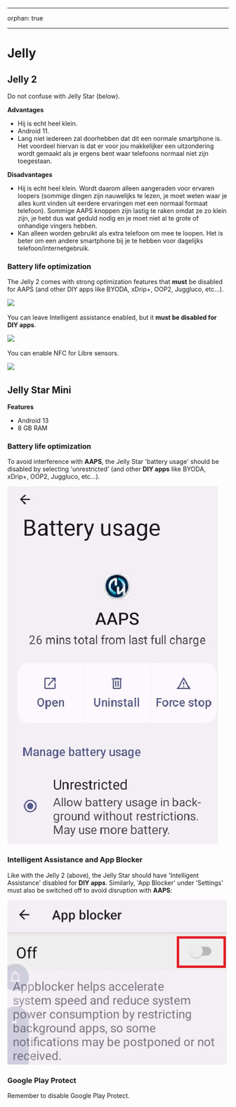 * * *

orphan: true

* * *

# Jelly

## Jelly 2

Do not confuse with Jelly Star (below).

**Advantages**

* Hij is echt heel klein.
* Android 11.
* Lang niet iedereen zal doorhebben dat dit een normale smartphone is. Het voordeel hiervan is dat er voor jou makkelijker een uitzondering wordt gemaakt als je ergens bent waar telefoons normaal niet zijn toegestaan.

**Disadvantages**

* Hij is echt heel klein. Wordt daarom alleen aangeraden voor ervaren loopers (sommige dingen zijn nauwelijks te lezen, je moet weten waar je alles kunt vinden uit eerdere ervaringen met een normaal formaat telefoon). Sommige AAPS knoppen zijn lastig te raken omdat ze zo klein zijn, je hebt dus wat geduld nodig en je moet niet al te grote of onhandige vingers hebben.
* Kan alleen worden gebruikt als extra telefoon om mee te loopen. Het is beter om een andere smartphone bij je te hebben voor dagelijks telefoon/internetgebruik. 

### Battery life optimization

The Jelly 2 comes with strong optimization features that **must** be disabled for AAPS (and other DIY apps like BYODA, xDrip+, OOP2, Juggluco, etc...).

![](../images/Jelly_Settings1.png)

You can leave Intelligent assistance enabled, but it **must be disabled for DIY apps**.

![](../images/Jelly_Settings2.png)

You can enable NFC for Libre sensors.

![](../images/Jelly_Settings3.png)

## Jelly Star Mini

**Features**

* Android 13
* 8 GB RAM

### Battery life optimization

To avoid interference with **AAPS**, the Jelly Star 'battery usage' should be disabled by selecting 'unrestricted' (and other **DIY apps** like BYODA, xDrip+, OOP2, Juggluco, etc...).

![Jelly_BatterY_1ACA756A-2EC4-4623-B8C4-2CEB9D230A93](../images/JellyStarMini1.jpg)

### Intelligent Assistance and App Blocker

Like with the Jelly 2 (above), the Jelly Star should have 'Intelligent Assistance' disabled for **DIY apps**. Similarly, 'App Blocker' under 'Settings' must also be switched off to avoid disruption with **AAPS**:

![App Blocker Screenshot 2025-08-03 213400](../images/JellyStarMini2.jpg)

### Google Play Protect

Remember to disable Google Play Protect.